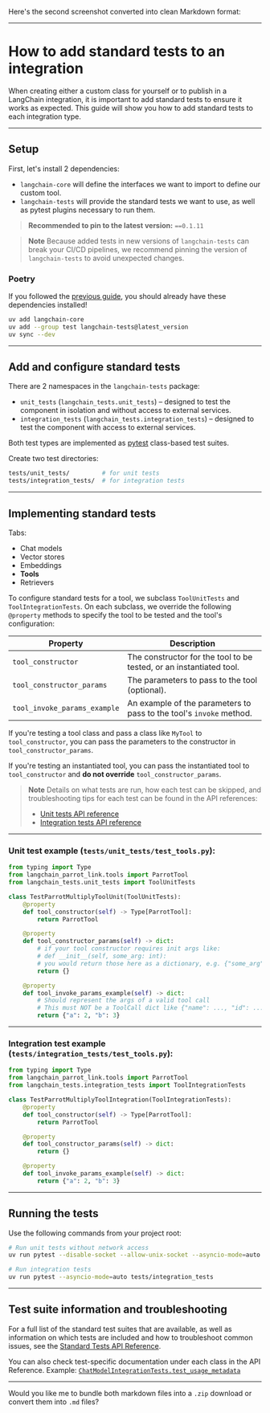 Here's the second screenshot converted into clean Markdown format:

---

# How to add standard tests to an integration

When creating either a custom class for yourself or to publish in a LangChain integration, it is important to add standard tests to ensure it works as expected. This guide will show you how to add standard tests to each integration type.

---

## Setup

First, let's install 2 dependencies:

- `langchain-core` will define the interfaces we want to import to define our custom tool.
- `langchain-tests` will provide the standard tests we want to use, as well as pytest plugins necessary to run them.

> **Recommended to pin to the latest version:** `==0.1.11`

> **Note**
> Because added tests in new versions of `langchain-tests` can break your CI/CD pipelines, we recommend pinning the version of `langchain-tests` to avoid unexpected changes.

### Poetry

If you followed the [previous guide](https://python.langchain.com/docs/integrations/), you should already have these dependencies installed!

```bash
uv add langchain-core
uv add --group test langchain-tests@latest_version
uv sync --dev
```

---

## Add and configure standard tests

There are 2 namespaces in the `langchain-tests` package:

- `unit_tests` (`langchain_tests.unit_tests`) – designed to test the component in isolation and without access to external services.
- `integration_tests` (`langchain_tests.integration_tests`) – designed to test the component with access to external services.

Both test types are implemented as [pytest](https://docs.pytest.org/) class-based test suites.

Create two test directories:

```bash
tests/unit_tests/         # for unit tests
tests/integration_tests/  # for integration tests
```

---

## Implementing standard tests

Tabs:
- Chat models
- Vector stores
- Embeddings
- **Tools**
- Retrievers

To configure standard tests for a tool, we subclass `ToolUnitTests` and `ToolIntegrationTests`. On each subclass, we override the following `@property` methods to specify the tool to be tested and the tool's configuration:

| Property                    | Description                                                                          |
|----------------------------|--------------------------------------------------------------------------------------|
| `tool_constructor`         | The constructor for the tool to be tested, or an instantiated tool.                 |
| `tool_constructor_params`  | The parameters to pass to the tool (optional).                                      |
| `tool_invoke_params_example` | An example of the parameters to pass to the tool's `invoke` method.                 |

If you're testing a tool class and pass a class like `MyTool` to `tool_constructor`, you can pass the parameters to the constructor in `tool_constructor_params`.

If you're testing an instantiated tool, you can pass the instantiated tool to `tool_constructor` and **do not override** `tool_constructor_params`.

> **Note**
> Details on what tests are run, how each test can be skipped, and troubleshooting tips for each test can be found in the API references:
> - [Unit tests API reference](https://python.langchain.com/docs/testing/unit_tests)
> - [Integration tests API reference](https://python.langchain.com/docs/testing/integration_tests)

---

### Unit test example (`tests/unit_tests/test_tools.py`):

```python
from typing import Type
from langchain_parrot_link.tools import ParrotTool
from langchain_tests.unit_tests import ToolUnitTests

class TestParrotMultiplyToolUnit(ToolUnitTests):
    @property
    def tool_constructor(self) -> Type[ParrotTool]:
        return ParrotTool

    @property
    def tool_constructor_params(self) -> dict:
        # if your tool constructor requires init args like:
        # def __init__(self, some_arg: int):
        # you would return those here as a dictionary, e.g. {"some_arg": 42}
        return {}

    @property
    def tool_invoke_params_example(self) -> dict:
        # Should represent the args of a valid tool call
        # This must NOT be a ToolCall dict like {"name": ..., "id": ..., "args": ...}
        return {"a": 2, "b": 3}
```

---

### Integration test example (`tests/integration_tests/test_tools.py`):

```python
from typing import Type
from langchain_parrot_link.tools import ParrotTool
from langchain_tests.integration_tests import ToolIntegrationTests

class TestParrotMultiplyToolIntegration(ToolIntegrationTests):
    @property
    def tool_constructor(self) -> Type[ParrotTool]:
        return ParrotTool

    @property
    def tool_constructor_params(self) -> dict:
        return {}

    @property
    def tool_invoke_params_example(self) -> dict:
        return {"a": 2, "b": 3}
```

---

## Running the tests

Use the following commands from your project root:

```bash
# Run unit tests without network access
uv run pytest --disable-socket --allow-unix-socket --asyncio-mode=auto tests/unit_tests

# Run integration tests
uv run pytest --asyncio-mode=auto tests/integration_tests
```

---

## Test suite information and troubleshooting

For a full list of the standard test suites that are available, as well as information on which tests are included and how to troubleshoot common issues, see the [Standard Tests API Reference](https://python.langchain.com/docs/testing/reference).

You can also check test-specific documentation under each class in the API Reference.
Example: [`ChatModelIntegrationTests.test_usage_metadata`](https://python.langchain.com/docs/testing/reference/chatmodelintegrationtests.test_usage_metadata)

---

Would you like me to bundle both markdown files into a `.zip` download or convert them into `.md` files?
